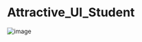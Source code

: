 # Attractive_UI_Student





![image](https://user-images.githubusercontent.com/114800813/222510488-3e01f954-2ff0-49c7-a5f7-cd1984992439.png)






